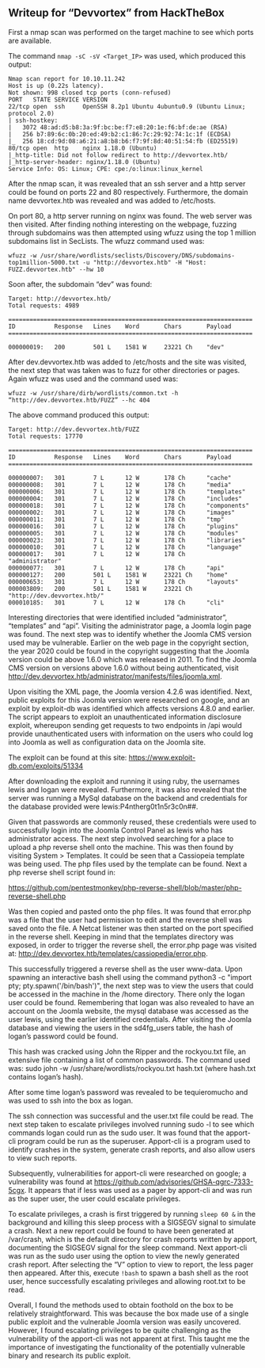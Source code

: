 ## Writeup for “Devvortex” from HackTheBox


First a nmap scan was performed on the target machine to see which ports are available.


The command `nmap -sC -sV <Target_IP>` was used, which produced this output:

```
Nmap scan report for 10.10.11.242
Host is up (0.22s latency).
Not shown: 998 closed tcp ports (conn-refused)
PORT   STATE SERVICE VERSION
22/tcp open  ssh     OpenSSH 8.2p1 Ubuntu 4ubuntu0.9 (Ubuntu Linux; protocol 2.0)
| ssh-hostkey: 
|   3072 48:ad:d5:b8:3a:9f:bc:be:f7:e8:20:1e:f6:bf:de:ae (RSA)
|   256 b7:89:6c:0b:20:ed:49:b2:c1:86:7c:29:92:74:1c:1f (ECDSA)
|_  256 18:cd:9d:08:a6:21:a8:b8:b6:f7:9f:8d:40:51:54:fb (ED25519)
80/tcp open  http    nginx 1.18.0 (Ubuntu)
|_http-title: Did not follow redirect to http://devvortex.htb/
|_http-server-header: nginx/1.18.0 (Ubuntu)
Service Info: OS: Linux; CPE: cpe:/o:linux:linux_kernel
```


After the nmap scan, it was revealed that an ssh server and a http server could be found on ports 22 and 80 respectively. Furthermore, the domain name devvortex.htb was revealed and was added to /etc/hosts. 


On port 80, a http server running on nginx was found. The web server was then visited. After finding nothing interesting on the webpage, fuzzing through subdomains was then attempted using wfuzz using the top 1 million subdomains list in SecLists. The wfuzz command used was: 


```wfuzz -w /usr/share/wordlists/seclists/Discovery/DNS/subdomains-top1million-5000.txt -u "http://devvortex.htb" -H "Host: FUZZ.devvortex.htb" --hw 10```


Soon after, the subdomain “dev” was found:


```
Target: http://devvortex.htb/
Total requests: 4989

=====================================================================
ID           Response   Lines    Word       Chars       Payload                             
=====================================================================

000000019:   200        501 L    1581 W     23221 Ch    "dev" 
```


 After dev.devvortex.htb was added to /etc/hosts and the site was visited, the next step that was taken was to fuzz for other directories or pages. Again wfuzz was used and the command used was:


```wfuzz -w /usr/share/dirb/wordlists/common.txt -h “http://dev.devvortex.htb/FUZZ” --hc 404```


The above command produced this output:


```
Target: http://dev.devvortex.htb/FUZZ
Total requests: 17770

=====================================================================
ID           Response   Lines    Word       Chars       Payload                             
=====================================================================

000000007:   301        7 L      12 W       178 Ch      "cache"                             
000000008:   301        7 L      12 W       178 Ch      "media"                             
000000006:   301        7 L      12 W       178 Ch      "templates"                         
000000004:   301        7 L      12 W       178 Ch      "includes"                          
000000018:   301        7 L      12 W       178 Ch      "components"                        
000000002:   301        7 L      12 W       178 Ch      "images"                            
000000011:   301        7 L      12 W       178 Ch      "tmp"                               
000000016:   301        7 L      12 W       178 Ch      "plugins"                           
000000005:   301        7 L      12 W       178 Ch      "modules"                           
000000023:   301        7 L      12 W       178 Ch      "libraries"                         
000000010:   301        7 L      12 W       178 Ch      "language"                          
000000017:   301        7 L      12 W       178 Ch      "administrator"                     
000000077:   301        7 L      12 W       178 Ch      "api"                               
000000127:   200        501 L    1581 W     23221 Ch    "home"                              
000000653:   301        7 L      12 W       178 Ch      "layouts"                           
000003809:   200        501 L    1581 W     23221 Ch    "http://dev.devvortex.htb/"         
000010185:   301        7 L      12 W       178 Ch      "cli"
```


Interesting directories that were identified included “administrator”, “templates” and “api”. Visiting the administrator page, a Joomla login page was found. The next step was to identify whether the Joomla CMS version used may be vulnerable. Earlier on the web page in the copyright section, the year 2020 could be found in the copyright suggesting that the Joomla version could be above 1.6.0 which was released in 2011. To find the Joomla CMS version on versions above 1.6.0 without being authenticated, visit http://dev.devvortex.htb/administrator/manifests/files/joomla.xml.


Upon visiting the XML page, the Joomla version 4.2.6 was identified. Next, public exploits for this Joomla version were researched on google, and an exploit by exploit-db was identified which affects versions 4.8.0 and earlier. The script appears to exploit an unauthenticated information disclosure exploit, whereupon sending get requests to two endpoints in /api would provide unauthenticated users with information on the users who could log into Joomla as well as configuration data on the Joomla site.


The exploit can be found at this site: https://www.exploit-db.com/exploits/51334


After downloading the exploit and running it using ruby, the usernames lewis and logan were revealed. Furthermore, it was also revealed that the server was running a MySql database on the backend and credentials for the database provided were lewis:P4ntherg0t1n5r3c0n##.


Given that passwords are commonly reused, these credentials were used to successfully login into the Joomla Control Panel as lewis who has administrator access. The next step involved searching for a place to upload a php reverse shell onto the machine. This was then found by visiting System > Templates. It could be seen that a Cassiopeia template was being used. The php files used by the template can be found. Next a php reverse shell script found in:


https://github.com/pentestmonkey/php-reverse-shell/blob/master/php-reverse-shell.php


Was then copied and pasted onto the php files. It was found that error.php was a file that the user had permission to edit and the reverse shell was saved onto the file. A Netcat listener was then started on the port specified in the reverse shell. Keeping in mind that the templates directory was exposed, in order to trigger the reverse shell, the error.php page was visited at: http://dev.devvortex.htb/templates/cassiopedia/error.php.


This successfully triggered a reverse shell as the user www-data. Upon spawning an interactive bash shell using the command python3 -c "import pty; pty.spawn('/bin/bash')", the next step was to view the users that could be accessed in the machine in the /home directory. There only the logan user could be found. Remembering that logan was also revealed to have an account on the Joomla website, the mysql database was accessed as the user lewis, using the earlier identified credentials. After visiting the Joomla database and viewing the users in the sd4fg_users table, the hash of logan’s password could be found.


This hash was cracked using John the Ripper and the rockyou.txt file, an extensive file containing a list of common passwords. The command used was:
sudo john -w /usr/share/wordlists/rockyou.txt hash.txt (where hash.txt contains logan’s hash).


After some time logan’s password was revealed to be tequieromucho and was used to ssh into the box as logan.


The ssh connection was successful and the user.txt file could be read. The next step taken to escalate privileges involved running sudo -l to see which commands logan could run as the sudo user. It was found that the apport-cli program could be run as the superuser. Apport-cli is a program used to identify crashes in the system, generate crash reports, and also allow users to view such reports.


Subsequently, vulnerabilities for apport-cli were researched on google; a vulnerability was found at https://github.com/advisories/GHSA-qgrc-7333-5cgx. It appears that if less was used as a pager by apport-cli and was run as the super user, the user could escalate privileges. 


To escalate privileges, a crash is first triggered by running `sleep 60 &` in the background and killing this sleep process with a SIGSEGV signal to simulate a crash. Next a new report could be found to have been generated at /var/crash, which is the default directory for crash reports written by apport, documenting the SIGSEGV signal for the sleep command. Next apport-cli was run as the sudo user using the option to view the newly generated crash report. After selecting the “V” option to view to report, the less pager then appeared. After this, execute `!bash` to spawn a bash shell as the root user, hence successfully escalating privileges and allowing root.txt to be read.


Overall, I found the methods used to obtain foothold on the box to be relatively straightforward. This was because the box made use of a single public exploit and the vulnerable Joomla version was easily uncovered. However, I found escalating privileges to be quite challenging as the vulnerability of the apport-cli was not apparent at first. This taught me the importance of investigating the functionality of the potentially vulnerable binary and research its public exploit.